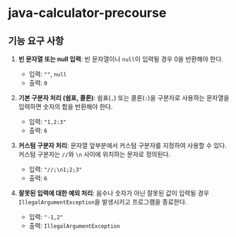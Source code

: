 # java-calculator-precourse

## 기능 요구 사항
1. **빈 문자열 또는 null 입력**: 빈 문자열이나 `null`이 입력될 경우 0을 반환해야 한다.
   - 입력: `""`, `null`
   - 출력: `0`


2. **기본 구분자 처리 (쉼표, 콜론)**: 쉼표(`,`) 또는 콜론(`:`)을 구분자로 사용하는 문자열을 입력하면 숫자의 합을 반환해야 한다.
   - 입력: `"1,2:3"`
   - 출력: `6`

  
3. **커스텀 구분자 처리**: 문자열 앞부분에서 커스텀 구분자를 지정하여 사용할 수 있다. 커스텀 구분자는 `//`와 `\n` 사이에 위치하는 문자로 정의된다.
   - 입력: `"//;\n1;2;3"`
   - 출력: `6`


4. **잘못된 입력에 대한 예외 처리**: 음수나 숫자가 아닌 잘못된 값이 입력될 경우 `IllegalArgumentException`을 발생시키고 프로그램을 종료한다.
   - 입력: `"-1,2"`
   - 출력: `IllegalArgumentException`
